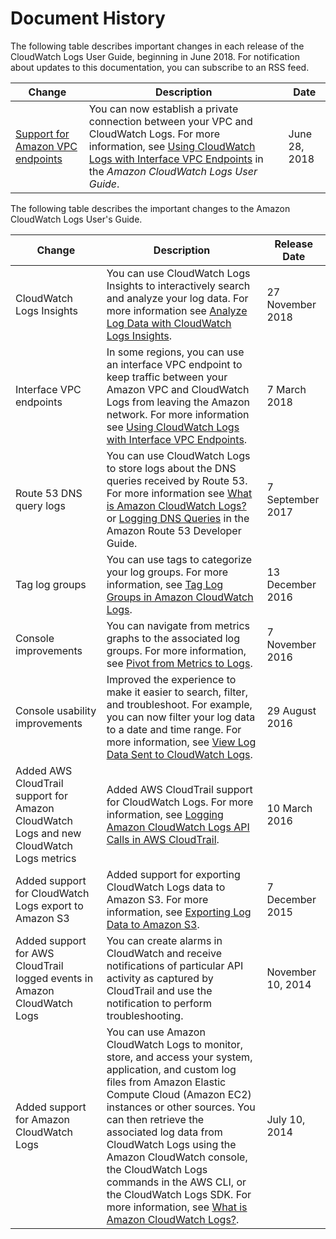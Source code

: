 # Document History<a name="DocumentHistory_cwl"></a>

The following table describes important changes in each release of the CloudWatch Logs User Guide, beginning in June 2018\. For notification about updates to this documentation, you can subscribe to an RSS feed\. 

| Change | Description | Date | 
| --- |--- |--- |
| [Support for Amazon VPC endpoints](#DocumentHistory_cwl) | You can now establish a private connection between your VPC and CloudWatch Logs\. For more information, see [Using CloudWatch Logs with Interface VPC Endpoints](https://docs.aws.amazon.com/AmazonCloudWatch/latest/logs/cloudwatch-logs-and-interface-VPC.html) in the *Amazon CloudWatch Logs User Guide*\. | June 28, 2018 | 

The following table describes the important changes to the Amazon CloudWatch Logs User's Guide\.


| Change | Description | Release Date | 
| --- | --- | --- | 
|  CloudWatch Logs Insights  |  You can use CloudWatch Logs Insights to interactively search and analyze your log data\. For more information see [Analyze Log Data with CloudWatch Logs Insights](AnalyzingLogData.md)\.  | 27 November 2018 | 
|  Interface VPC endpoints  |  In some regions, you can use an interface VPC endpoint to keep traffic between your Amazon VPC and CloudWatch Logs from leaving the Amazon network\. For more information see [Using CloudWatch Logs with Interface VPC Endpoints](cloudwatch-logs-and-interface-VPC.md)\.  | 7 March 2018 | 
|  Route 53 DNS query logs  |  You can use CloudWatch Logs to store logs about the DNS queries received by Route 53\. For more information see [What is Amazon CloudWatch Logs?](WhatIsCloudWatchLogs.md) or [Logging DNS Queries](https://docs.aws.amazon.com/Route53/latest/DeveloperGuide/query-logs.html) in the Amazon Route 53 Developer Guide\.  | 7 September 2017 | 
|  Tag log groups  |  You can use tags to categorize your log groups\. For more information, see [Tag Log Groups in Amazon CloudWatch Logs](Working-with-log-groups-and-streams.md#log-group-tagging)\.  | 13 December 2016 | 
|  Console improvements  |  You can navigate from metrics graphs to the associated log groups\. For more information, see [Pivot from Metrics to Logs](SearchDataFilterPattern.md#pivot-metrics-logs)\.  | 7 November 2016 | 
|  Console usability improvements  |  Improved the experience to make it easier to search, filter, and troubleshoot\. For example, you can now filter your log data to a date and time range\. For more information, see [View Log Data Sent to CloudWatch Logs](Working-with-log-groups-and-streams.md#ViewingLogData)\.  | 29 August 2016 | 
|  Added AWS CloudTrail support for Amazon CloudWatch Logs and new CloudWatch Logs metrics  |  Added AWS CloudTrail support for CloudWatch Logs\. For more information, see [Logging Amazon CloudWatch Logs API Calls in AWS CloudTrail](logging_cw_api_calls_cwl.md)\.  | 10 March 2016 | 
|  Added support for CloudWatch Logs export to Amazon S3  |  Added support for exporting CloudWatch Logs data to Amazon S3\. For more information, see [Exporting Log Data to Amazon S3](S3Export.md)\.  | 7 December 2015 | 
|  Added support for AWS CloudTrail logged events in Amazon CloudWatch Logs  |  You can create alarms in CloudWatch and receive notifications of particular API activity as captured by CloudTrail and use the notification to perform troubleshooting\.    | November 10, 2014 | 
|  Added support for Amazon CloudWatch Logs   |  You can use Amazon CloudWatch Logs to monitor, store, and access your system, application, and custom log files from Amazon Elastic Compute Cloud \(Amazon EC2\) instances or other sources\. You can then retrieve the associated log data from CloudWatch Logs using the Amazon CloudWatch console, the CloudWatch Logs commands in the AWS CLI, or the CloudWatch Logs SDK\. For more information, see [What is Amazon CloudWatch Logs?](WhatIsCloudWatchLogs.md)\.   | July 10, 2014 | 